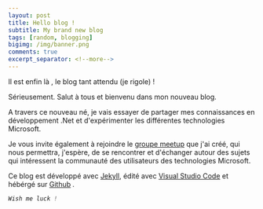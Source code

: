 ```yaml
---
layout: post
title: Hello blog !
subtitle: My brand new blog
tags: [random, blogging]
bigimg: /img/banner.png
comments: true
excerpt_separator: <!--more-->
---
```



Il est enfin là <!--more-->, le blog tant attendu (je rigole) !

Sérieusement. Salut à tous et bienvenu dans mon nouveau blog.  
<!--more-->

A travers ce nouveau né, je vais essayer de partager mes connaissances en développement .Net et d'expérimenter les différentes technologies Microsoft.  

Je vous invite également à rejoindre le [groupe meetup][meetup] que j'ai créé, qui nous permettra, j'espère, de se rencontrer et d'échanger autour des sujets qui intéressent la communauté des utilisateurs des technologies Microsoft.  


Ce blog est développé avec [Jekyll][jekyll], édité avec [Visual Studio Code][VsCode] et hébérgé sur [Github][pages] <i class="fa fa-github" aria-hidden="true"/>.

```cs
Wish me luck !
```
[pages]: https://pages.github.com/
[jekyll]: http://jekyllrb.com/
[meetup]: https://www.meetup.com/fr-FR/Microsoft-Technologies-User-Group/
[VsCode]: https://code.visualstudio.com/
